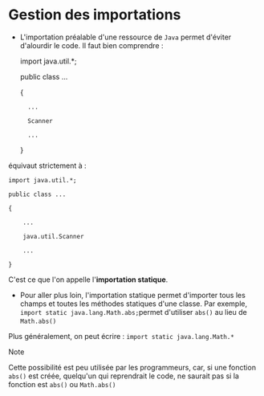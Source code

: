 # Gestion des importations

- L'importation préalable d'une ressource de `Java` permet d'éviter d'alourdir le code. Il faut bien comprendre :

	import java.util.*;
	
	public class ...

	{
	
		...
		
		Scanner
		
		...
	
	}

équivaut strictement à :

	import java.util.*;
	
	public class ...

	{
	
		...
		
		java.util.Scanner
		
		...
	
	}

C'est ce que l'on appelle l'**importation statique**.

- Pour aller plus loin, l'importation statique permet d'importer tous les champs et toutes les méthodes statiques d'une classe. Par exemple, `import static java.lang.Math.abs;`permet d'utiliser `abs()` au lieu de `Math.abs()`

Plus généralement, on peut écrire : `import static java.lang.Math.*`

> [!NOTE]
> Cette possibilité est peu utilisée par les programmeurs, car, si une fonction `abs()` est créée, quelqu'un qui reprendrait le code, ne saurait pas si la fonction est `abs()` ou `Math.abs()`
